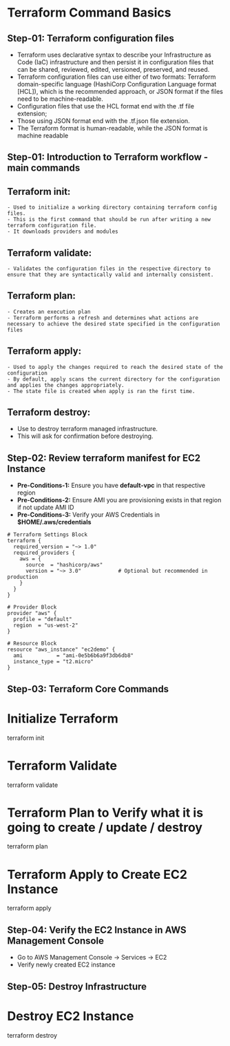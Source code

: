 # Terraform Command Basics

## Step-01: Terraform configuration files
   - Terraform uses declarative syntax to describe your Infrastructure as Code (IaC) infrastructure
   and then persist it in configuration files that can be shared, reviewed, edited, versioned,
   preserved, and reused.
   - Terraform configuration files can use either of two formats: Terraform domain-specific
   language (HashiCorp Configuration Language format [HCL]), which is the recommended
   approach, or JSON format if the files need to be machine-readable.
   - Configuration files that use the HCL format end with the .tf file extension;
   - Those using JSON format end with the .tf.json file extension.
   - The Terraform format is human-readable, while the JSON format is machine readable


## Step-01: Introduction to Terraform workflow - main commands

## Terraform init:
    - Used to initialize a working directory containing terraform config files.
    - This is the first command that should be run after writing a new terraform configuration file.
    - It downloads providers and modules
    
## Terraform validate:
    - Validates the configuration files in the respective directory to ensure that they are syntactically valid and internally consistent.
    
## Terraform plan:
    - Creates an execution plan
    - Terraform performs a refresh and determines what actions are necessary to achieve the desired state specified in the configuration files
    
## Terraform apply:
    - Used to apply the changes required to reach the desired state of the configuration
    - By default, apply scans the current directory for the configuration and applies the changes appropriately.
    - The state file is created when apply is ran the first time.
    
## Terraform destroy:
 - Use to destroy terraform managed infrastructure.
 - This will ask for confirmation before destroying.    

## Step-02: Review terraform manifest for EC2 Instance
- **Pre-Conditions-1:** Ensure you have **default-vpc** in that respective region
- **Pre-Conditions-2:** Ensure AMI you are provisioning exists in that region if not update AMI ID
- **Pre-Conditions-3:** Verify your AWS Credentials in **$HOME/.aws/credentials**

```
# Terraform Settings Block
terraform {
  required_version = "~> 1.0"
  required_providers {
    aws = {
      source  = "hashicorp/aws"
      version = "~> 3.0"            # Optional but recommended in production
    }
  }
}

# Provider Block
provider "aws" {
  profile = "default"
  region  = "us-west-2"
}

# Resource Block
resource "aws_instance" "ec2demo" {
  ami           = "ami-0e5b6b6a9f3db6db8"
  instance_type = "t2.micro"
}
```

## Step-03: Terraform Core Commands

# Initialize Terraform
terraform init

# Terraform Validate
terraform validate

# Terraform Plan to Verify what it is going to create / update / destroy
terraform plan

# Terraform Apply to Create EC2 Instance
terraform apply


## Step-04: Verify the EC2 Instance in AWS Management Console
- Go to AWS Management Console -> Services -> EC2
- Verify newly created EC2 instance


## Step-05: Destroy Infrastructure

# Destroy EC2 Instance
terraform destroy
